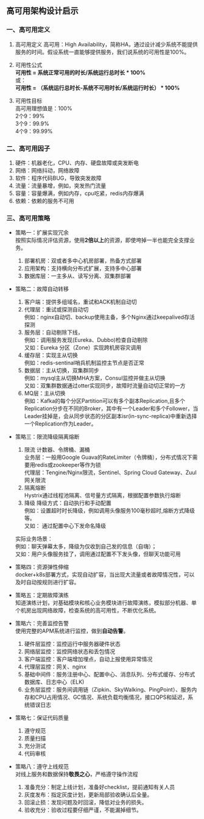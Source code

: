 ## 高可用架构设计启示    

### 一、高可用定义
1. 高可用定义
   高可用：High Availability，简称HA，通过设计减少系统不能提供服务的时间。假设系统一直能够提供服务，我们说系统的可用性是100%。
   
2. 可用性公式   
   **可用性 = 系统正常可用的时长/系统运行总时长 * 100%**   
   或：    
   **可用性 = （系统运行总时长-系统不可用时长/系统运行时长） * 100%**
3. 可用性目标    
   高可用理想值是：100%    
    2个9：99%    
    3个9：99.9%    
    4个9：99.99%

### 二、高可用因子

1. 硬件：机器老化，CPU、内存、硬盘故障或突发断电
2. 网络：网络抖动，网络故障
3. 软件：程序代码BUG，导致突发故障
4. 流量：流量暴增，例如，突发热门流量
5. 容量：容量爆满，例如内存，cpu吃紧，redis内存爆满
6. 依赖：依赖的服务不可用

### 三、高可用策略

- 策略一：扩展实现冗余    
  按照实际情况评估资源，使用**2倍以上**的资源，即使垮掉一半也能完全支撑业务。    
  1. 部署机房：双或者多中心机房部署，热备方式部署    
  2. 应用架构：支持横向分布式扩展，支持多中心部署    
  3. 数据库层：一主多从、读写分离、双集群部署

- 策略二：故障自动转移
  1. 客户端：提供多组域名，重试和ACK机制自动切       
  2. 代理层：重试或探测自动切   
  例如：nginx自动切、backup使用主备，多个Nginx通过keepalived存活探测    
  3. 服务层：自动剔除下线，    
   例如：调用服务发现(Eureka、Dubbo)检查自动剔除   
   又如：Eureka 分区（Zone）实现跨机房容灾调用    
  4. 缓存层：实现主从切换    
   例如：redis-sentinal哨兵机制监控主节点是否正常    
  5. 数据层：主从切换，双集群同步    
   例如：mysql主从切换MHA方案，Consul监控并做主从切换   
   又如：双集群数据通过otter实现同步，故障时流量自动切正常的一方    
  6. MQ层：主从切换   
   例如：Kafka的每个分区Partition可以有多个副本Replication,且多个Replication分步在不同的Broker，其中有一个Leader和多个Follower，当Leader挂掉是，会从同步状态的分区副本isr(in-sync-replica)中重新选择一个Replication作为Leader。

- 策略三：限流降级隔离熔断   
  1. 限流 计数器、令牌桶、漏桶    
  业务层：一般用Google Guava的RateLimiter（令牌桶），分布式情况下需要用redis或zookeeper等作为锁    
  代理层：Tengine/Nginx限流，Sentinel、Spring Cloud Gateway、Zuul 网关限流    
  2. 隔离熔断    
   Hystrix通过线程池隔离、信号量方式隔离，根据配置参数执行熔断     
  3. 降级
  降级方式：自动执行和手动配置    
  例如：设置超时时长降级，例如调用头像服务100毫秒超时,熔断方式降级等。    
  又如： 通过配置中心下发命名降级  

  实际业务场景：    
  例如：聊天弹幕太多，降级为仅收到自己发的信息（自嗨）；    
  又如：用户头像服务挂了，调用通过配置不下发头像，但聊天功能可用    
  

- 策略四：资源弹性伸缩     
  docker+k8s部署方式，实现自动扩容，当出现大流量或者故障情况性，可以及时自动按规则进行扩容。


- 策略五：定期故障演练     
  知道演练计划，对基础模块和核心业务模块进行故障演练，模拟部分机器、单个机房出现网络故障，检查系统的高可用性，不断优化系统。

- 策略六：完善监控告警    
  使用完整的APM系统进行监控，做到**自动告警**。
  1. 硬件层监控：监控运行中服务器硬件状态   
  2. 网络层监控：监控网络状态和丢包情况   
  3. 客户端监控：客户端增加埋点，自动上报使用异常情况   
  4. 代理层监控：网关、nginx    
  5. 基础中间件：服务注册中心、配置中心、消息队列、分布式缓存、分布式数据库、日志中心（ELK)    
  6. 业务层监控：服务间调用链（Zipkin、SkyWalking、PingPoint）、服务内存和CPU占用情况、GC情况、系统负载均衡情况，接口QPS和延迟，系统错误日志   

- 策略七：保证代码质量   
  
  1. 遵守规范    
  2. 质量扫描    
  3. 充分测试    
  4. 代码审核

- 策略八：遵守上线规范    
  对线上服务和数据保持**敬畏之心**，严格遵守操作流程    
  1. 准备充分：制定上线计划，准备好checklist，提前通知有关人员   
  2. 灰度发布：指定灰度计划，更新局部验收确认后全量。    
  3. 回滚止损：发现问题及时回滚，降低对业务的损失。     
  4. 验收充分：验收过程要仔细严谨，不能漏掉细节。
  